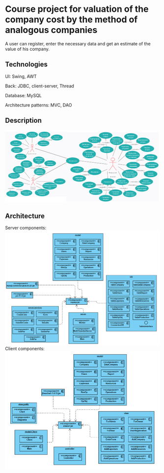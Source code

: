 # Course project for valuation of the company cost by the method of analogous companies
A user can register, enter the necessary data and get an estimate of the value of his company.
## Technologies
UI: Swing, AWT
<!--comment-->
Back: JDBC, client-server, Thread
<!--comment-->
Database: MySQL
<!--comment-->
Architecture patterns: MVC, DAO
<!--comment-->
## Description
![The functionality of the application is presented in the use-case diagram:](diagrams/usecase.png)

## Architecture
Server components:
![Server](diagrams/servercomponents.png)
Client components:
![Client](diagrams/clientcomponets.png)
